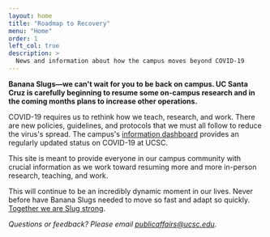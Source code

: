 ```yaml
---
layout: home
title: "Roadmap to Recovery"
menu: "Home"
order: 1
left_col: true
description: >
  News and information about how the campus moves beyond COVID-19
---
```


**Banana Slugs—we can't wait for you to be back on campus. UC Santa Cruz is carefully beginning to resume some on-campus research and in the coming months plans to increase other operations.**

COVID-19 requires us to rethink how we teach, research, and work. There are new policies, guidelines, and protocols that we must all follow to reduce the virus's spread. The campus's [information dashboard](https://recovery.ucsc.edu/reporting-covid/covid-tracking/) provides an regularly updated status on COVID-19 at UCSC.

This site is meant to provide everyone in our campus community with crucial information as we work toward resuming more and more in-person research, teaching, and work.

This will continue to be an incredibly dynamic moment in our lives. Never before have Banana Slugs needed to move so fast and adapt so quickly. [Together we are Slug strong](https://www.youtube.com/watch?v=7bOilWTDE-g). 

*Questions or feedback? Please email [publicaffairs@ucsc.edu](mailto:publicaffairs@ucsc.edu).*
   
